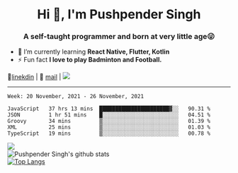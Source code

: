 <h1 align="center">Hi 👋, I'm Pushpender Singh</h1>
<h3 align="center">A self-taught programmer and born at very little age😜</h3>

- 🌱 I’m currently learning **React Native, Flutter, Kotlin**
- ⚡ Fun fact **I love to play Badminton and Football.**

👔[linekdin](https://www.linkedin.com/in/pushpender-singh-240061202/) | 📧 [mail](mailto:pushpendersingh@p2devs.com) | ![](https://komarev.com/ghpvc/?username=pushpender-singh-ap&color=blue)


---

<!--START_SECTION:waka-->
```text
Week: 20 November, 2021 - 26 November, 2021

JavaScript   37 hrs 13 mins  ██████████████████████▓░░   90.31 % 
JSON         1 hr 51 mins    █░░░░░░░░░░░░░░░░░░░░░░░░   04.51 % 
Groovy       34 mins         ▒░░░░░░░░░░░░░░░░░░░░░░░░   01.39 % 
XML          25 mins         ▒░░░░░░░░░░░░░░░░░░░░░░░░   01.03 % 
TypeScript   19 mins         ▒░░░░░░░░░░░░░░░░░░░░░░░░   00.78 % 
```
<!--END_SECTION:waka-->

<img align="left" src="https://github-readme-streak-stats.herokuapp.com/?user=pushpender-singh-ap&theme=dark" /></br>
![Pushpender Singh's github stats](https://github-readme-stats.vercel.app/api?username=pushpender-singh-ap&show_icons=true&theme=radical&count_private=true)</br>
[![Top Langs](https://github-readme-stats.vercel.app/api/top-langs/?username=pushpender-singh-ap&theme=radical)](https://github.com/pushpender-singh-ap/github-readme-stats)
